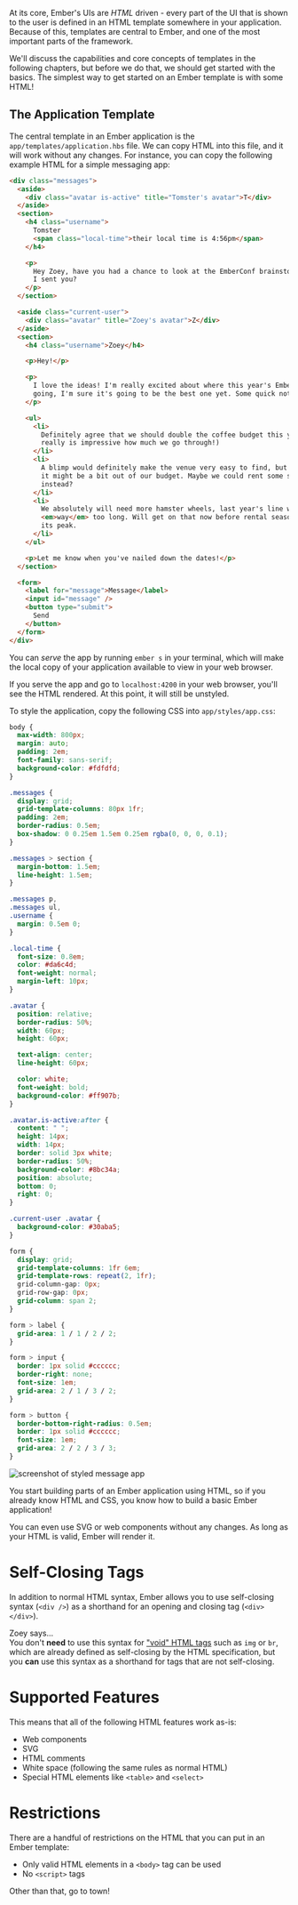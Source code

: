 At its core, Ember's UIs are _HTML_ driven - every part of the UI that
is shown to the user is defined in an HTML template somewhere in your
application. Because of this, templates are central to Ember, and one of the
most important parts of the framework.

We'll discuss the capabilities and core concepts of templates in the following
chapters, but before we do that, we should get started with the basics. The
simplest way to get started on an Ember template is with some HTML!

## The Application Template

The central template in an Ember application is the `app/templates/application.hbs`
file. We can copy HTML into this file, and it will work without any changes. For
instance, you can copy the following example HTML for a simple messaging app:

```html {data-filename=app/templates/application.hbs}
<div class="messages">
  <aside>
    <div class="avatar is-active" title="Tomster's avatar">T</div>
  </aside>
  <section>
    <h4 class="username">
      Tomster
      <span class="local-time">their local time is 4:56pm</span>
    </h4>

    <p>
      Hey Zoey, have you had a chance to look at the EmberConf brainstorming doc
      I sent you?
    </p>
  </section>

  <aside class="current-user">
    <div class="avatar" title="Zoey's avatar">Z</div>
  </aside>
  <section>
    <h4 class="username">Zoey</h4>

    <p>Hey!</p>

    <p>
      I love the ideas! I'm really excited about where this year's EmberConf is
      going, I'm sure it's going to be the best one yet. Some quick notes:
    </p>

    <ul>
      <li>
        Definitely agree that we should double the coffee budget this year (it
        really is impressive how much we go through!)
      </li>
      <li>
        A blimp would definitely make the venue very easy to find, but I think
        it might be a bit out of our budget. Maybe we could rent some spotlights
        instead?
      </li>
      <li>
        We absolutely will need more hamster wheels, last year's line was
        <em>way</em> too long. Will get on that now before rental season hits
        its peak.
      </li>
    </ul>

    <p>Let me know when you've nailed down the dates!</p>
  </section>

  <form>
    <label for="message">Message</label>
    <input id="message" />
    <button type="submit">
      Send
    </button>
  </form>
</div>
```

You can _serve_ the app by running `ember s` in your terminal, which will make
the local copy of your application available to view in your web browser.

If you serve the app and go to `localhost:4200` in your web browser, you'll see
the HTML rendered. At this point, it will still be unstyled.

To style the application, copy the following CSS into `app/styles/app.css`:

```css {data-filename=styles/app.css}
body {
  max-width: 800px;
  margin: auto;
  padding: 2em;
  font-family: sans-serif;
  background-color: #fdfdfd;
}

.messages {
  display: grid;
  grid-template-columns: 80px 1fr;
  padding: 2em;
  border-radius: 0.5em;
  box-shadow: 0 0.25em 1.5em 0.25em rgba(0, 0, 0, 0.1);
}

.messages > section {
  margin-bottom: 1.5em;
  line-height: 1.5em;
}

.messages p,
.messages ul,
.username {
  margin: 0.5em 0;
}

.local-time {
  font-size: 0.8em;
  color: #da6c4d;
  font-weight: normal;
  margin-left: 10px;
}

.avatar {
  position: relative;
  border-radius: 50%;
  width: 60px;
  height: 60px;

  text-align: center;
  line-height: 60px;

  color: white;
  font-weight: bold;
  background-color: #ff907b;
}

.avatar.is-active:after {
  content: " ";
  height: 14px;
  width: 14px;
  border: solid 3px white;
  border-radius: 50%;
  background-color: #8bc34a;
  position: absolute;
  bottom: 0;
  right: 0;
}

.current-user .avatar {
  background-color: #30aba5;
}

form {
  display: grid;
  grid-template-columns: 1fr 6em;
  grid-template-rows: repeat(2, 1fr);
  grid-column-gap: 0px;
  grid-row-gap: 0px;
  grid-column: span 2;
}

form > label {
  grid-area: 1 / 1 / 2 / 2;
}

form > input {
  border: 1px solid #cccccc;
  border-right: none;
  font-size: 1em;
  grid-area: 2 / 1 / 3 / 2;
}

form > button {
  border-bottom-right-radius: 0.5em;
  border: 1px solid #cccccc;
  font-size: 1em;
  grid-area: 2 / 2 / 3 / 3;
}
```

![screenshot of styled message app](/images/ember-core-concepts/messaging-app-1.png)

You start building parts of an Ember application using HTML, so if you already
know HTML and CSS, you know how to build a basic Ember application!

You can even use SVG or web components without any changes. As long as your HTML
is valid, Ember will render it.

# Self-Closing Tags

In addition to normal HTML syntax, Ember allows you to use self-closing syntax
(`<div />`) as a shorthand for an opening and closing tag (`<div></div>`).

<div class="cta">
  <div class="cta-note">
    <div class="cta-note-body">
      <div class="cta-note-heading">Zoey says...</div>
      <div class="cta-note-message">
        You don't <strong>need</strong> to use this syntax for <a href="https://html.spec.whatwg.org/multipage/syntax.html#void-elements">"void" HTML
        tags</a> such as <code>img</code> or <code>br</code>, which are already
        defined as self-closing by the HTML specification, but you <strong>can</strong> use this syntax
        as a shorthand for tags that are not self-closing.
      </div>
    </div>
    <img src="/images/mascots/zoey.png" role="presentation" alt="">
  </div>
</div>

# Supported Features

This means that all of the following HTML features work as-is:

- Web components
- SVG
- HTML comments
- White space (following the same rules as normal HTML)
- Special HTML elements like `<table>` and `<select>`

# Restrictions

There are a handful of restrictions on the HTML that you can put in an Ember
template:

- Only valid HTML elements in a `<body>` tag can be used
- No `<script>` tags

Other than that, go to town!

